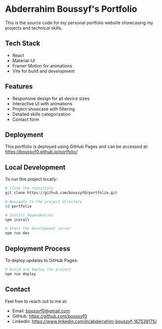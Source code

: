 # Abderrahim Boussyf's Portfolio

This is the source code for my personal portfolio website showcasing my projects and technical skills.

## Tech Stack

- React
- Material-UI
- Framer Motion for animations
- Vite for build and development

## Features

- Responsive design for all device sizes
- Interactive UI with animations
- Project showcase with filtering
- Detailed skills categorization
- Contact form

## Deployment

This portfolio is deployed using GitHub Pages and can be accessed at: https://boussyf0.github.io/portfolio/

## Local Development

To run this project locally:

```bash
# Clone the repository
git clone https://github.com/boussyf0/portfolio.git

# Navigate to the project directory
cd portfolio

# Install dependencies
npm install

# Start the development server
npm run dev
```

## Deployment Process

To deploy updates to GitHub Pages:

```bash
# Build and deploy the project
npm run deploy
```

## Contact

Feel free to reach out to me at:
- Email: boussyf0@gmail.com
- GitHub: https://github.com/boussyf0
- LinkedIn: https://www.linkedin.com/in/abderrahim-boussyf-167539175/
